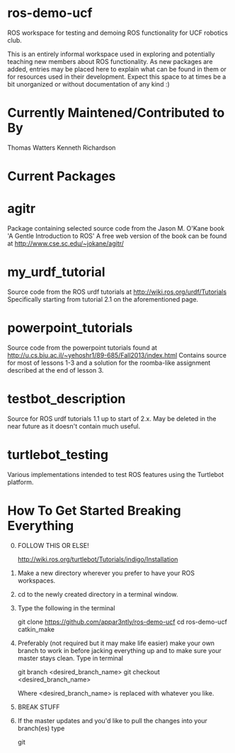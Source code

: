 ros-demo-ucf
============
ROS workspace for testing and demoing ROS functionality for UCF robotics club.

This is an entirely informal workspace used in exploring and potentially teaching new members about ROS functionality.
As new packages are added, entries may be placed here to explain what can be found in them or for resources used in 
their development.  Expect this space to at times be a bit unorganized or without documentation of any kind :)


Currently Maintened/Contributed to By
=====================================
Thomas Watters
Kenneth Richardson


Current Packages
================

agitr
=====
Package containing selected source code from the Jason M. O'Kane book 'A Gentle Introduction to ROS'
A free web version of the book can be found at http://www.cse.sc.edu/~jokane/agitr/

my_urdf_tutorial
================
Source code from the ROS urdf tutorials at http://wiki.ros.org/urdf/Tutorials
Specifically starting from tutorial 2.1 on the aforementioned page.

powerpoint_tutorials
====================
Source code from the powerpoint tutorials found at http://u.cs.biu.ac.il/~yehoshr1/89-685/Fall2013/index.html
Contains source for most of lessons 1-3 and a solution for the roomba-like assignment described at the end of lesson 3.

testbot_description
===================
Source for ROS urdf tutorials 1.1 up to start of 2.x.
May be deleted in the near future as it doesn't contain much useful.

turtlebot_testing
=================
Various implementations intended to test ROS features using the Turtlebot platform.


How To Get Started Breaking Everything
======================================
0. FOLLOW THIS OR ELSE!

    http://wiki.ros.org/turtlebot/Tutorials/indigo/Installation
    
1. Make a new directory wherever you prefer to have your ROS workspaces.
2. cd to the newly created directory in a terminal window.
3. Type the following in the terminal

    git clone https://github.com/appar3ntly/ros-demo-ucf
    cd ros-demo-ucf
    catkin_make
  
4. Preferably (not required but it may make life easier) make your own branch to work in before jacking everything up
   and to make sure your master stays clean.  Type in terminal
   
    git branch <desired_branch_name>
    git checkout <desired_branch_name>
    
   Where <desired_branch_name> is replaced with whatever you like.
   
5. BREAK STUFF
6. If the master updates and you'd like to pull the changes into your branch(es) type
   
    git
